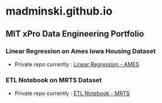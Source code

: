 # madminski.github.io

## MIT xPro Data Engineering Portfolio

### Linear Regression on Ames Iowa Housing Dataset
- Private repo currently : <a href="https://github.com/Madminski/data_engineering/blob/master/notebooks/7_House_Price_Prediction.ipynb"> Linear Regression - AMES</a>

### ETL Notebook on MRTS Dataset
- Private repo currently : <a href="https://github.com/Madminski/data_engineering/blob/master/notebooks/Module%208_Final_Project.ipynb"> ETL Notebook - MRTS</a>
